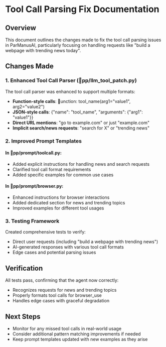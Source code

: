 ﻿# Tool Call Parsing Fix Documentation

## Overview
This document outlines the changes made to fix the tool call parsing issues in ParManusAI,
particularly focusing on handling requests like "build a webpage with trending news today".

## Changes Made

### 1. Enhanced Tool Call Parser (pp/llm_tool_patch.py)
The tool call parser was enhanced to support multiple formats:

- **Function-style calls**: unction: tool_name(arg1="value1", arg2="value2")
- **JSON-style calls**: {"name": "tool_name", "arguments": {"arg1": "value1"}}
- **Direct URL mentions**: "go to example.com" or just "example.com"
- **Implicit search/news requests**: "search for X" or "trending news"

### 2. Improved Prompt Templates

#### In pp/prompt/toolcall.py:
- Added explicit instructions for handling news and search requests
- Clarified tool call format requirements
- Added specific examples for common use cases

#### In pp/prompt/browser.py:
- Enhanced instructions for browser interactions
- Added dedicated section for news and trending topics
- Improved examples for different tool usages

### 3. Testing Framework

Created comprehensive tests to verify:
- Direct user requests (including "build a webpage with trending news")
- AI-generated responses with various tool call formats
- Edge cases and potential parsing issues

## Verification
All tests pass, confirming that the agent now correctly:
- Recognizes requests for news and trending topics
- Properly formats tool calls for browser_use
- Handles edge cases with graceful degradation

## Next Steps
- Monitor for any missed tool calls in real-world usage
- Consider additional pattern matching improvements if needed
- Keep prompt templates updated with new examples as they arise
